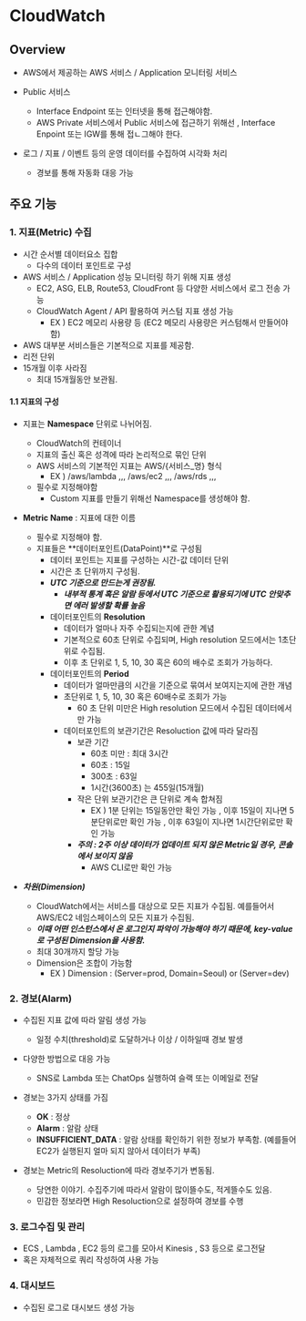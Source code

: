 # CloudWatch
## Overview
- AWS에서 제공하는 AWS 서비스 / Application 모니터링 서비스

- Public 서비스
    - Interface Endpoint 또는 인터넷을 통해 접근해야함.
    - AWS Private 서비스에서 Public 서비스에 접근하기 위해선 , Interface Enpoint 또는 IGW를 통해 접ㄴ그해야 한다.

- 로그 / 지표 / 이벤트 등의 운영 데이터를 수집하여 시각화 처리
    - 경보를 통해 자동화 대응 가능

## 주요 기능
### 1. 지표(Metric) 수집
- 시간 순서별 데이터요소 집합
    - 다수의 데이터 포인트로 구성
- AWS 서비스 / Application 성능 모니터링 하기 위해 지표 생성
    - EC2, ASG, ELB, Route53, CloudFront 등 다양한 서비스에서 로그 전송 가능
    - CloudWatch Agent / API 활용하여 커스텀 지표 생성 가능
        - EX ) EC2 메모리 사용량 등 (EC2 메모리 사용량은 커스텀해서 만들어야 함)
- AWS 대부분 서비스들은 기본적으로 지표를 제공함.
- 리전 단위
- 15개월 이후 사라짐
    - 최대 15개월동안 보관됨.

#### 1.1 지표의 구성
- 지표는 **Namespace** 단위로 나뉘어짐.
    - CloudWatch의 컨테이너
    - 지표의 출신 혹은 성격에 따라 논리적으로 묶인 단위
    - AWS 서비스의 기본적인 지표는 AWS/{서비스_명} 형식
        - EX ) /aws/lambda ,,, /aws/ec2 ,,, /aws/rds ,,,
    - 필수로 지정해야함
        - Custom 지표를 만들기 위해선 Namespace를 생성해야 함.

- **Metric Name** : 지표에 대한 이름
    - 필수로 지정해야 함.
    - 지표들은 **데이터포인트(DataPoint)**로 구성됨
        - 데이터 포인트는 지표를 구성하는 시간-값 데이터 단위
        - 시간은 초 단위까지 구성됨.
        - ***UTC 기준으로 만드는게 권장됨.***
            - ***내부적 통계 혹은 알람 등에서 UTC 기준으로 활용되기에 UTC 안맞추면 에러 발생할 확률 높음***
        - 데이터포인트의 **Resolution**
            - 데이터가 얼마나 자주 수집되는지에 관한 계념
            - 기본적으로 60초 단위로 수집되며, High resolution 모드에서는 1초단위로 수집됨.
            - 이후 초 단위로 1, 5, 10, 30 혹은 60의 배수로 조회가 가능하다.
        - 데이터포인트의 **Period**
            - 데이터가 얼마만큼의 시간을 기준으로 묶여서 보여지는지에 관한 개념
            - 초단위로 1, 5, 10, 30 혹은 60배수로 조회가 가능
                - 60 초 단위 미만은 High resolution 모드에서 수집된 데이터에서만 가능
            - 데이터포인트의 보관기간은 Resoluction 값에 따라 달라짐
                - 보관 기간
                    - 60초 미만 : 최대 3시간
                    - 60초 : 15일
                    - 300초 : 63일
                    - 1시간(3600초) 는 455일(15개월)
                - 작은 단위 보관기간은 큰 단위로 계속 합쳐짐
                    - EX ) 1분 단위는 15일동안만 확인 가능 , 이후 15일이 지나면 5분단위로만 확인 가능 , 이후 63일이 지나면 1시간단위로만 확인 가능
                - ***주의 : 2주 이상 데이터가 업데이트 되지 않은 Metric일 경우, 콘솔에서 보이지 않음***
                    - AWS CLI로만 확인 가능

- ***차원(Dimension)***
    - CloudWatch에서는 서비스를 대상으로 모든 지표가 수집됨. 예를들어서 AWS/EC2 네임스페이스의 모든 지표가 수집됨.
    - ***이때 어떤 인스턴스에서 온 로그인지 파악이 가능해야 하기 때문에, key-value로 구성된 Dimension을 사용함.***
    - 최대 30개까지 할당 가능
    - Dimension은 조합이 가능함
        - EX ) Dimension : (Server=prod, Domain=Seoul) or (Server=dev)

### 2. 경보(Alarm)
- 수집된 지표 값에 따라 알림 생성 가능
    - 일정 수치(threshold)로 도달하거나 이상 / 이하일때 경보 발생
- 다양한 방법으로 대응 가능
    - SNS로 Lambda 또는 ChatOps 실행하여 슬랙 또는 이메일로 전달

- 경보는 3가지 상태를 가짐
    - **OK** : 정상
    - **Alarm** : 알람 상태
    - **INSUFFICIENT_DATA** : 알람 상태를 확인하기 위한 정보가 부족함. (예를들어 EC2가 실행된지 얼마 되지 않아서 데이터가 부족)
- 경보는 Metric의 Resoluction에 따라 경보주기가 변동됨.
    - 당연한 이야기. 수집주기에 따라서 알람이 많이뜰수도, 적게뜰수도 있음.
    - 민감한 정보라면 High Resoluction으로 설정하여 경보를 수행

### 3. 로그수집 및 관리
- ECS , Lambda , EC2 등의 로그를 모아서 Kinesis , S3 등으로 로그전달
- 혹은 자체적으로 쿼리 작성하여 사용 가능

### 4. 대시보드
- 수집된 로그로 대시보드 생성 가능
